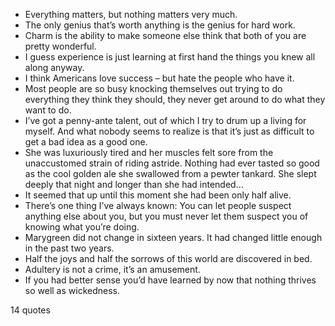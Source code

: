  - Everything matters, but nothing matters very much.
 - The only genius that’s worth anything is the genius for hard work.
 - Charm is the ability to make someone else think that both of you are pretty wonderful.
 - I guess experience is just learning at first hand the things you knew all along anyway.
 - I think Americans love success – but hate the people who have it.
 - Most people are so busy knocking themselves out trying to do everything they think they should, they never get around to do what they want to do.
 - I’ve got a penny-ante talent, out of which I try to drum up a living for myself. And what nobody seems to realize is that it’s just as difficult to get a bad idea as a good one.
 - She was luxuriously tired and her muscles felt sore from the unaccustomed strain of riding astride. Nothing had ever tasted so good as the cool golden ale she swallowed from a pewter tankard. She slept deeply that night and longer than she had intended...
 - It seemed that up until this moment she had been only half alive.
 - There’s one thing I’ve always known: You can let people suspect anything else about you, but you must never let them suspect you of knowing what you’re doing.
 - Marygreen did not change in sixteen years. It had changed little enough in the past two years.
 - Half the joys and half the sorrows of this world are discovered in bed.
 - Adultery is not a crime, it’s an amusement.
 - If you had better sense you’d have learned by now that nothing thrives so well as wickedness.

14 quotes